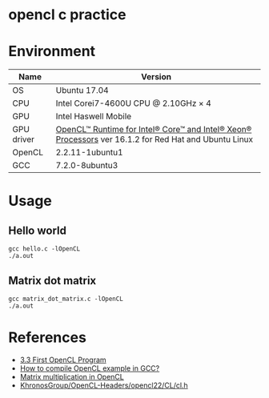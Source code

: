 # opencl c practice

# Environment

Name | Version
---- | ----
OS | Ubuntu 17.04
CPU | Intel Corei7-4600U CPU @ 2.10GHz × 4
GPU | Intel Haswell Mobile
GPU driver | [OpenCL™ Runtime for Intel® Core™ and Intel® Xeon® Processors](https://software.intel.com/en-us/articles/opencl-drivers) ver 16.1.2 for Red Hat and Ubuntu Linux
OpenCL | 2.2.11-1ubuntu1
GCC | 7.2.0-8ubuntu3

# Usage

## Hello world
```
gcc hello.c -lOpenCL
./a.out
```

## Matrix dot matrix
```
gcc matrix_dot_matrix.c -lOpenCL
./a.out
```


# References
- [3.3 First OpenCL Program](https://www.fixstars.com/en/opencl/book/OpenCLProgrammingBook/first-opencl-program/)
- [How to compile OpenCL example in GCC?](https://forums.khronos.org/showthread.php/5728-How-to-compile-OpenCL-example-in-GCC)
- [Matrix multiplication in OpenCL](http://www.es.ele.tue.nl/~mwijtvliet/5KK73/?page=mmopencl)
- [KhronosGroup/OpenCL-Headers/opencl22/CL/cl.h](https://github.com/KhronosGroup/OpenCL-Headers/blob/master/opencl22/CL/cl.h)
